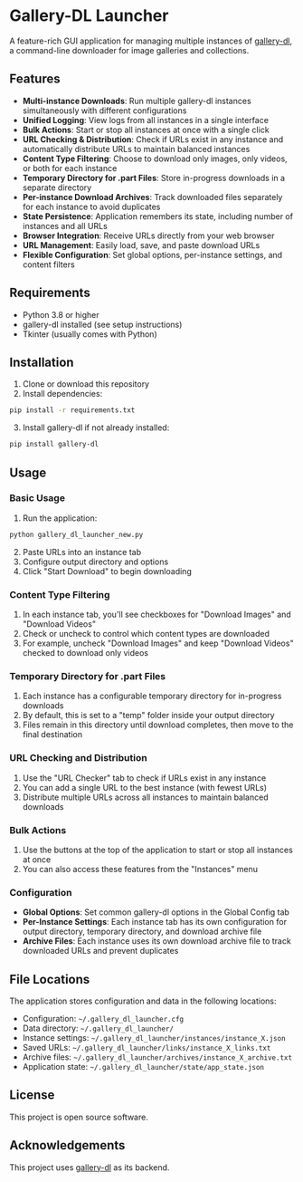 # Gallery-DL Launcher

A feature-rich GUI application for managing multiple instances of [gallery-dl](https://github.com/mikf/gallery-dl), a command-line downloader for image galleries and collections.

## Features

- **Multi-instance Downloads**: Run multiple gallery-dl instances simultaneously with different configurations
- **Unified Logging**: View logs from all instances in a single interface
- **Bulk Actions**: Start or stop all instances at once with a single click
- **URL Checking & Distribution**: Check if URLs exist in any instance and automatically distribute URLs to maintain balanced instances
- **Content Type Filtering**: Choose to download only images, only videos, or both for each instance
- **Temporary Directory for .part Files**: Store in-progress downloads in a separate directory
- **Per-instance Download Archives**: Track downloaded files separately for each instance to avoid duplicates
- **State Persistence**: Application remembers its state, including number of instances and all URLs
- **Browser Integration**: Receive URLs directly from your web browser
- **URL Management**: Easily load, save, and paste download URLs
- **Flexible Configuration**: Set global options, per-instance settings, and content filters

## Requirements

- Python 3.8 or higher
- gallery-dl installed (see setup instructions)
- Tkinter (usually comes with Python)

## Installation

1. Clone or download this repository
2. Install dependencies:

```bash
pip install -r requirements.txt
```

3. Install gallery-dl if not already installed:

```bash
pip install gallery-dl
```

## Usage

### Basic Usage

1. Run the application:

```bash
python gallery_dl_launcher_new.py
```

2. Paste URLs into an instance tab
3. Configure output directory and options
4. Click "Start Download" to begin downloading

### Content Type Filtering

1. In each instance tab, you'll see checkboxes for "Download Images" and "Download Videos"
2. Check or uncheck to control which content types are downloaded
3. For example, uncheck "Download Images" and keep "Download Videos" checked to download only videos

### Temporary Directory for .part Files

1. Each instance has a configurable temporary directory for in-progress downloads
2. By default, this is set to a "temp" folder inside your output directory
3. Files remain in this directory until download completes, then move to the final destination

### URL Checking and Distribution

1. Use the "URL Checker" tab to check if URLs exist in any instance
2. You can add a single URL to the best instance (with fewest URLs)
3. Distribute multiple URLs across all instances to maintain balanced downloads

### Bulk Actions

1. Use the buttons at the top of the application to start or stop all instances at once
2. You can also access these features from the "Instances" menu

### Configuration

- **Global Options**: Set common gallery-dl options in the Global Config tab
- **Per-Instance Settings**: Each instance tab has its own configuration for output directory, temporary directory, and download archive file
- **Archive Files**: Each instance uses its own download archive file to track downloaded URLs and prevent duplicates

## File Locations

The application stores configuration and data in the following locations:

- Configuration: `~/.gallery_dl_launcher.cfg`
- Data directory: `~/.gallery_dl_launcher/`
- Instance settings: `~/.gallery_dl_launcher/instances/instance_X.json`
- Saved URLs: `~/.gallery_dl_launcher/links/instance_X_links.txt`
- Archive files: `~/.gallery_dl_launcher/archives/instance_X_archive.txt`
- Application state: `~/.gallery_dl_launcher/state/app_state.json`

## License

This project is open source software.

## Acknowledgements

This project uses [gallery-dl](https://github.com/mikf/gallery-dl) as its backend.
